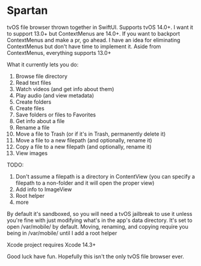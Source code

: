 # Spartan
tvOS file browser thrown together in SwiftUI. Supports tvOS 14.0+.
I want it to support 13.0+ but ContextMenus are 14.0+. If you want to backport ContextMenus and make a pr, go ahead.
I have an idea for eliminating ContextMenus but don't have time to implement it.
Aside from ContextMenus, everything supports 13.0+

What it currently lets you do:

1. Browse file directory
2. Read text files
3. Watch videos (and get info about them)
4. Play audio (and view metadata)
5. Create folders
6. Create files
7. Save folders or files to Favorites
8. Get info about a file
9. Rename a file
10. Move a file to Trash (or if it's in Trash, permanently delete it)
11. Move a file to a new filepath (and optionally, rename it)
12. Copy a file to a new filepath (and optionally, rename it)
13. View images

TODO:
1. Don't assume a filepath is a directory in ContentView (you can specify a filepath to a non-folder and it will open the proper view)
2. Add info to ImageView
3. Root helper
4. more

By default it's sandboxed, so you will need a tvOS jailbreak to use it unless you're fine with just modifying what's in the app's data directory. It's set to open /var/mobile/ by default. Moving, renaming, and copying require you being in /var/mobile/ until I add a root helper

Xcode project requires Xcode 14.3+

Good luck have fun. Hopefully this isn't the only tvOS file browser ever.
